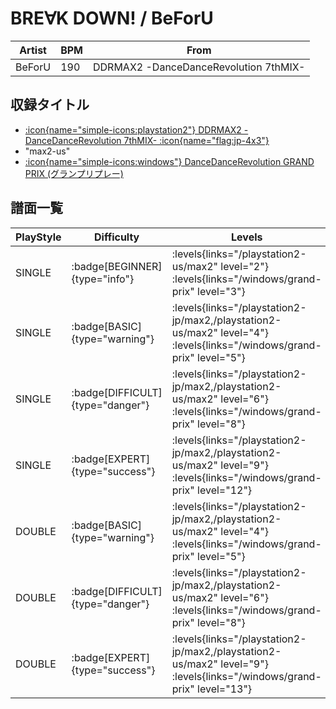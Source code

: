 # BRE∀K DOWN! / BeForU

|Artist|BPM|From|
|------|---|----|
|BeForU|190|DDRMAX2 -DanceDanceRevolution 7thMIX-|

## 収録タイトル

- [:icon{name="simple-icons:playstation2"} DDRMAX2 -DanceDanceRevolution 7thMIX- :icon{name="flag:jp-4x3"}](/playstation2-jp/max2)
- "max2-us"
- [:icon{name="simple-icons:windows"} DanceDanceRevolution GRAND PRIX (グランプリプレー)](/windows/grand-prix)

## 譜面一覧

|PlayStyle|Difficulty|Levels|Notes|Movie|
|---------|----------|------|-----|-----|
|SINGLE| :badge[BEGINNER]{type="info"}| :levels{links="/playstation2-us/max2" level="2"} :levels{links="/windows/grand-prix" level="3"}|103/0||
|SINGLE| :badge[BASIC]{type="warning"}| :levels{links="/playstation2-jp/max2,/playstation2-us/max2" level="4"} :levels{links="/windows/grand-prix" level="5"}|144/7||
|SINGLE| :badge[DIFFICULT]{type="danger"}| :levels{links="/playstation2-jp/max2,/playstation2-us/max2" level="6"} :levels{links="/windows/grand-prix" level="8"}|279/14||
|SINGLE| :badge[EXPERT]{type="success"}| :levels{links="/playstation2-jp/max2,/playstation2-us/max2" level="9"} :levels{links="/windows/grand-prix" level="12"}|403/5||
|DOUBLE| :badge[BASIC]{type="warning"}| :levels{links="/playstation2-jp/max2,/playstation2-us/max2" level="4"} :levels{links="/windows/grand-prix" level="5"}|152/9||
|DOUBLE| :badge[DIFFICULT]{type="danger"}| :levels{links="/playstation2-jp/max2,/playstation2-us/max2" level="6"} :levels{links="/windows/grand-prix" level="8"}|276/13||
|DOUBLE| :badge[EXPERT]{type="success"}| :levels{links="/playstation2-jp/max2,/playstation2-us/max2" level="9"} :levels{links="/windows/grand-prix" level="13"}|418/1||
